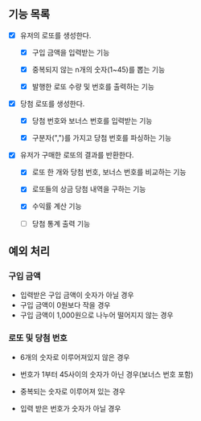 ## 기능 목록

- [x] 유저의 로또를 생성한다.
  - [x] 구입 금액을 입력받는 기능
  - [x] 중복되지 않는 n개의 숫자(1~45)를 뽑는 기능
  - [x] 발행한 로또 수량 및 번호를 출력하는 기능


- [x] 당첨 로또를 생성한다.
  - [x] 당첨 번호와 보너스 번호를 입력받는 기능
  - [x] 구분자(",")를 가지고 당첨 번호를 파싱하는 기능


- [x] 유저가 구매한 로또의 결과를 반환한다.
  - [x] 로또 한 개와 당첨 번호, 보너스 번호를 비교하는 기능
  - [x] 로또들의 상금 당첨 내역을 구하는 기능
  - [x] 수익률 계산 기능
  - [ ] 당첨 통계 출력 기능


## 예외 처리
### 구입 금액
* 입력받은 구입 금액이 숫자가 아닐 경우
* 구입 금액이 0원보다 작을 경우
* 구입 금액이 1,000원으로 나누어 떨어지지 않는 경우


### 로또 및 당첨 번호
* 6개의 숫자로 이루어져있지 않은 경우

* 번호가 1부터 45사이의 숫자가 아닌 경우(보너스 번호 포함)

* 중복되는 숫자로 이루어져 있는 경우

* 입력 받은 번호가 숫자가 아닐 경우

